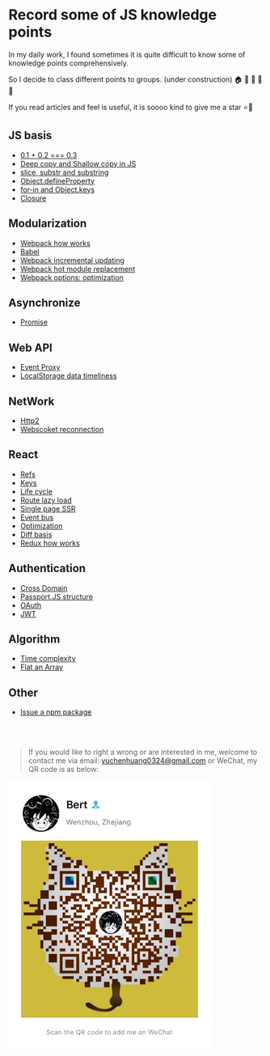# Record some of JS knowledge points

In my daily work, I found sometimes it is quite difficult to know some of knowledge points comprehensively.

So I decide to class different points to groups. (under construction) 🏠 🏡 🏫 🏢 🏣 

If you read articles and feel is useful, it is soooo kind to give me a star :star::star2:

## JS basis

* [0.1 + 0.2 === 0.3](/js_basis/epsilon.md)
* [Deep copy and Shallow copy in JS](/js_basis/object_copy.md)
* [slice, substr and substring](/js_basis/string_process.md)
* [Object.defineProperty](/js_basis/object_defineproperty.md)
* [for-in and Object.keys](/js_basis/forin_objectkeys.md)
* [Closure](/js_basis/closure.md)

## Modularization

* [Webpack how works](/module/webpack_structure.md)
* [Babel](/module/babel.md)
* [Webpack incremental updating]()
* [Webpack hot module replacement]()
* [Webpack options: optimization]()

## Asynchronize

* [Promise](/asynchronize/promise.md)

## Web API

* [Event Proxy](/web_api/events_proxy.md)
* [LocalStorage data timeliness]()

## NetWork

* [Http2](/network/http2.md)
* [Webscoket reconnection]()

## React

* [Refs](/react/refs.md)
* [Keys](/react/keys.md)
* [Life cycle](/react/life_cycle.md)
* [Route lazy load](/react/lazy_load.md)
* [Single page SSR](/react/ssr.md)
* [Event bus]()
* [Optimization]()
* [Diff basis]()
* [Redux how works]()

## Authentication

* [Cross Domain](/authentication/cross_domain.md)
* [Passport.JS structure](/authentication/passport.md)
* [OAuth]()
* [JWT]()

## Algorithm

* [Time complexity]()
* [Flat an Array](/algorithm/flat_array.md)

## Other

* [Issue a npm package](/other/npm_issue.md)



<br />
<br />



> If you would like to right a wrong or are interested in me, welcome to contact me via email: yuchenhuang0324@gmail.com or WeChat, my QR code is as below:

<img src="assets/qr_code.jpeg" width="400"/>


